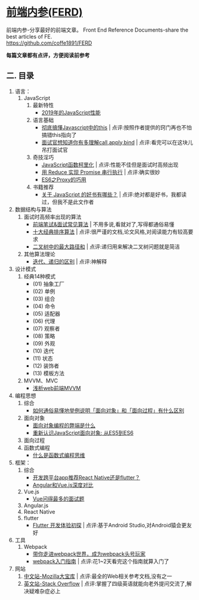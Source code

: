 # [前端内参(FERD)](https://github.com/coffe1891/FERD)
前端内参-分享最好的前端文章。
Front End Reference Documents-share the best articles of FE.<br/>
https://github.com/coffe1891/FERD

**每篇文章都有点评，方便阅读前参考**

## 二. 目录 
1. 语言：
    1. JavaScript
        1. 最新特性
            * [2019年的JavaScript性能](https://juejin.im/post/5d1f27285188252f275fdbb6)
        1. 语言基础
            * [彻底搞懂Javascript中的this](https://www.cnblogs.com/kaima/p/javascript_this.html) | 点评:按照作者提供的窍门再也不怕搞错this指向了
            * [面试官想知道你有多理解call,apply,bind](https://mp.weixin.qq.com/s/DlUJq0JJzHjnPwCI_SAI5Q) | 点评:看完可以在这块儿吊打面试官
        1. 奇技淫巧
            * [JavaScript函数柯里化](https://zhuanlan.zhihu.com/p/31271179) | 点评:性能不佳但是面试时高频出现
            * [用 Reduce 实现 Promise 串行执行](https://zhuanlan.zhihu.com/p/47896370) | 点评:确实很妙
            * [ES6之Proxy的巧用](https://zhuanlan.zhihu.com/p/75407419)
        1. 书籍推荐
            * [关于 JavaScript 的好书有哪些？](https://www.zhihu.com/question/19562698/answer/89480175) | 点评:绝对都是好书，我都读过，但我不是此文作者
1. 数据结构与算法
    1. 面试时高频率出现的算法
        * [前端笔试&面试常见算法](https://juejin.im/post/5b72f0caf265da282809f3b5#heading-17) | 不用多说,看就对了,写得都通俗易懂
        * [十大经典排序算法](https://www.runoob.com/w3cnote/ten-sorting-algorithm.html) | 点评:很严谨的文档,论文风格,对阅读能力有较高要求
        * [二叉树中的最大路径和](https://zhuanlan.zhihu.com/p/77213607) | 点评:递归用来解决二叉树问题就是简洁
    1. 其他算法理论
        * [迭代、递归的区别]() | 点评:神解释
1. 设计模式
    1. 经典14种模式
        * (01) 抽象工厂
        * (02) 单例
        * (03) 组合
        * (04) 命令
        * (05) 适配器
        * (06) 代理
        * (07) 观察者
        * (08) 策略
        * (09) 外观
        * (10) 迭代
        * (11) 状态
        * (12) 装饰者
        * (13) 模板方法        
    1. MVVM、MVC
        * [浅析web前端MVVM](https://zhuanlan.zhihu.com/p/54355504)
1. 编程思想
    1. 综合
        * [如何通俗易懂地举例说明「面向对象」和「面向过程」有什么区别](https://www.zhihu.com/question/27468564/answer/103253765)
    1. 面向对象
        * [面向对象编程的弊端是什么](https://www.zhihu.com/question/20275578/answer/26577791)
        * [重新认识JavaScript面向对象: 从ES5到ES6](https://zhuanlan.zhihu.com/p/33658346)
    1. 面向过程
    1. 函数式编程
        * [什么是函数式编程思维](https://www.zhihu.com/question/28292740/answer/40336090)
1. 框架：
    1. 综合
        * [开发跨平台app推荐React Native还是flutter？](https://www.zhihu.com/question/307298908/answer/569471390)
        * [Angular和Vue.js深度对比](https://www.cnblogs.com/scode2/p/8820613.html)
    1. Vue.js
        * [Vue问得最多的面试题](https://zhuanlan.zhihu.com/p/53703176)
    1. Angular.js
    1. React Native
    1. flutter
        * [Flutter 开发体验初探](https://zhuanlan.zhihu.com/p/78344178) | 点评:基于Android Studio,对Android猿会更友好
1. 工具
    1. Webpack
        * [带你走进webpack世界，成为webpack头号玩家](https://juejin.im/post/5ac9dc9af265da23884d5543)
        * [webpack入门指南](https://webpack.docschina.org/guides/) | 点评:花1~2天看完这个指南就算入门了
1. 网站
    1. [中文站-Mozilla大宝库](https://developer.mozilla.org/zh-CN/docs/Web) | 点评:最全的Web相关参考文档,没有之一
    2. [英文站-Stack Overflow](https://stackoverflow.com/) | 点评:掌握了四级英语就能向老外提问交流了,解决疑难杂症必上
